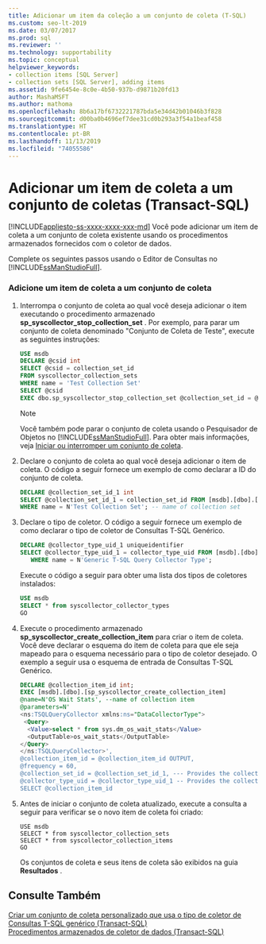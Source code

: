 ```yaml
---
title: Adicionar um item da coleção a um conjunto de coleta (T-SQL)
ms.custom: seo-lt-2019
ms.date: 03/07/2017
ms.prod: sql
ms.reviewer: ''
ms.technology: supportability
ms.topic: conceptual
helpviewer_keywords:
- collection items [SQL Server]
- collection sets [SQL Server], adding items
ms.assetid: 9fe6454e-8c0e-4b50-937b-d9871b20fd13
author: MashaMSFT
ms.author: mathoma
ms.openlocfilehash: 8b6a17bf6732221787bda5e34d42b01046b3f828
ms.sourcegitcommit: d00ba0b4696ef7dee31cd0b293a3f54a1beaf458
ms.translationtype: HT
ms.contentlocale: pt-BR
ms.lasthandoff: 11/13/2019
ms.locfileid: "74055586"
---
```

# <a name="add-a-collection-item-to-a-collection-set-transact-sql"></a>Adicionar um item de coleta a um conjunto de coletas (Transact-SQL)
[!INCLUDE[appliesto-ss-xxxx-xxxx-xxx-md](../../includes/appliesto-ss-xxxx-xxxx-xxx-md.md)]
  Você pode adicionar um item de coleta a um conjunto de coleta existente usando os procedimentos armazenados fornecidos com o coletor de dados.  
  
 Complete os seguintes passos usando o Editor de Consultas no [!INCLUDE[ssManStudioFull](../../includes/ssmanstudiofull-md.md)].  
  
### <a name="add-a-collection-item-to-a-collection-set"></a>Adicione um item de coleta a um conjunto de coleta  
  
1.  Interrompa o conjunto de coleta ao qual você deseja adicionar o item executando o procedimento armazenado **sp_syscollector_stop_collection_set** . Por exemplo, para parar um conjunto de coleta denominado "Conjunto de Coleta de Teste", execute as seguintes instruções:  
  
    ```sql  
    USE msdb  
    DECLARE @csid int  
    SELECT @csid = collection_set_id  
    FROM syscollector_collection_sets  
    WHERE name = 'Test Collection Set'  
    SELECT @csid  
    EXEC dbo.sp_syscollector_stop_collection_set @collection_set_id = @csid  
    ```  
  
    > [!NOTE]  
    >  Você também pode parar o conjunto de coleta usando o Pesquisador de Objetos no [!INCLUDE[ssManStudioFull](../../includes/ssmanstudiofull-md.md)]. Para obter mais informações, veja [Iniciar ou interromper um conjunto de coleta](../../relational-databases/data-collection/start-or-stop-a-collection-set.md).  
  
2.  Declare o conjunto de coleta ao qual você deseja adicionar o item de coleta. O código a seguir fornece um exemplo de como declarar a ID do conjunto de coleta.  
  
    ```sql  
    DECLARE @collection_set_id_1 int  
    SELECT @collection_set_id_1 = collection_set_id FROM [msdb].[dbo].[syscollector_collection_sets]  
    WHERE name = N'Test Collection Set'; -- name of collection set  
    ```  
  
3.  Declare o tipo de coletor. O código a seguir fornece um exemplo de como declarar o tipo de coletor de Consultas T-SQL Genérico.  
  
    ```sql  
    DECLARE @collector_type_uid_1 uniqueidentifier  
    SELECT @collector_type_uid_1 = collector_type_uid FROM [msdb].[dbo].[syscollector_collector_types]   
       WHERE name = N'Generic T-SQL Query Collector Type';  
    ```  
  
     Execute o código a seguir para obter uma lista dos tipos de coletores instalados:  
  
    ```sql  
    USE msdb  
    SELECT * from syscollector_collector_types  
    GO  
    ```  
  
4.  Execute o procedimento armazenado **sp_syscollector_create_collection_item** para criar o item de coleta. Você deve declarar o esquema do item de coleta para que ele seja mapeado para o esquema necessário para o tipo de coletor desejado. O exemplo a seguir usa o esquema de entrada de Consultas T-SQL Genérico.  
  
    ```sql  
    DECLARE @collection_item_id int;  
    EXEC [msdb].[dbo].[sp_syscollector_create_collection_item]   
    @name=N'OS Wait Stats', --name of collection item  
    @parameters=N'  
    <ns:TSQLQueryCollector xmlns:ns="DataCollectorType">  
     <Query>  
      <Value>select * from sys.dm_os_wait_stats</Value>  
      <OutputTable>os_wait_stats</OutputTable>  
    </Query>  
    </ns:TSQLQueryCollector>',  
    @collection_item_id = @collection_item_id OUTPUT,  
    @frequency = 60,  
    @collection_set_id = @collection_set_id_1, --- Provides the collection set ID number  
    @collector_type_uid = @collector_type_uid_1 -- Provides the collector type UID  
    SELECT @collection_item_id     
    ```  
  
5.  Antes de iniciar o conjunto de coleta atualizado, execute a consulta a seguir para verificar se o novo item de coleta foi criado:  
  
    ```xaml  
    USE msdb  
    SELECT * from syscollector_collection_sets  
    SELECT * from syscollector_collection_items  
    GO  
    ```  
  
     Os conjuntos de coleta e seus itens de coleta são exibidos na guia **Resultados** .  
  
## <a name="see-also"></a>Consulte Também  
 [Criar um conjunto de coleta personalizado que usa o tipo de coletor de Consultas T-SQL genérico &#40;Transact-SQL&#41;](../../relational-databases/data-collection/create-custom-collection-set-generic-t-sql-query-collector-type.md)   
 [Procedimentos armazenados de coletor de dados &#40;Transact-SQL&#41;](../../relational-databases/system-stored-procedures/data-collector-stored-procedures-transact-sql.md)  
  
  
